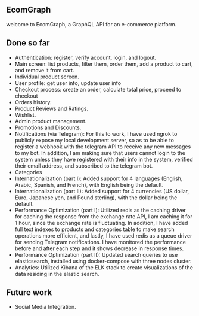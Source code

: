 ## EcomGraph

<p>welcome to EcomGraph, a GraphQL API for an e-commerce platform.</p>

## Done so far

<ul>

<li>
    Authentication: register, verify account, login, and logout.
</li>

<li>
Main screen: list products, filter them, order them, add a product to cart, and remove it from cart.
</li>

<li>
Individual product screen.
</li>

<li>
User profile: get user info, update user info
</li>

<li>
Checkout process: create an order, calculate total price, proceed to checkout
</li>

<li>
Orders history.
</li>

<li>
Product Reviews and Ratings.
</li>

<li>
Wishlist.
</li>

<li>
Admin product management.
</li>

<li>
Promotions and Discounts.
</li>

<li>
Notifications (via Telegram): For this to work, I have used ngrok to publicly expose my local development server, so as to be able to register a webhook with the telegram API to receive any new messages to my bot. In addition, I am making sure that users cannot login to the system unless they have registered with their info in the system, verified their email address, and subscribed to the telegram bot.
</li>

<li>
Categories
</li>

<li>
Internationalization (part I): Added support for 4 languages (English, Arabic, Spanish, and French), with English being the default.
</li>

<li>
Internationalization (part II): Added support for 4 currencies (US dollar, Euro, Japanese yen, and Pound sterling), with the dollar being the default.
</li>

<li>
Performance Optimization (part I): Utilized redis as the caching driver for caching the response from the exchange rate API, I am caching it for 1 hour, since the exchange rate is fluctuating. In addition, I have added full text indexes to products and categories table to make search operations more efficient, and lastly, I have used redis as a queue driver for sending Telegram notifications. I have monitored the performance before and after each step and it shows decrease in response times.
</li>

<li>
Performance Optimization (part II): Updated search queries to use elasticsearch, installed using docker-compose with three nodes cluster.
</li>

<li>
Analytics: Utilized Kibana of the ELK stack to create visualizations of the data residing in the elastic search.
</li>

</ul>

## Future work

<ul>

<li>
Social Media Integration.
</li>

</ul>